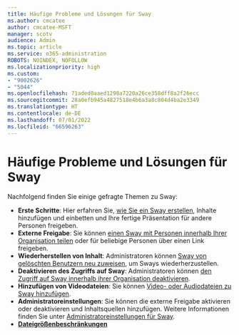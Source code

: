 ```yaml
---
title: Häufige Probleme und Lösungen für Sway
ms.author: cmcatee
author: cmcatee-MSFT
manager: scotv
audience: Admin
ms.topic: article
ms.service: o365-administration
ROBOTS: NOINDEX, NOFOLLOW
ms.localizationpriority: high
ms.custom:
- "9002626"
- "5044"
ms.openlocfilehash: 71aded0aaed1298a7220a26ce358dff8a2f26ecc
ms.sourcegitcommit: 28a0efb945a4827518e4b6a3a8c804d4ba2e3349
ms.translationtype: HT
ms.contentlocale: de-DE
ms.lasthandoff: 07/01/2022
ms.locfileid: "66596263"
---
```

# <a name="sway-common-issues-and-solutions"></a>Häufige Probleme und Lösungen für Sway

Nachfolgend finden Sie einige gefragte Themen zu Sway:

- **Erste Schritte**: Hier erfahren Sie, [wie Sie ein Sway erstellen](https://support.microsoft.com/office/getting-started-with-sway-2076c468-63f4-4a89-ae5f-424796714a8a), Inhalte hinzufügen und einbetten und Ihre fertige Präsentation für andere Personen freigeben.
- **Externe Freigabe**: Sie können [einen Sway mit Personen innerhalb Ihrer Organisation teilen](https://support.microsoft.com/office/share-your-sway-1cf853b8-ef7e-46b0-b704-003e58d28998?ui=en-us&rs=en-us&ad=us) oder für beliebige Personen über einen Link freigeben.
- **Wiederherstellen von Inhalt**: Administratoren können [ Sway von gelöschten Benutzern neu zuweisen](https://support.microsoft.com/office/getting-started-with-sway-2076c468-63f4-4a89-ae5f-424796714a8a), um Sways wiederherzustellen.
- **Deaktivieren des Zugriffs auf Sway**: Administratoren können [den Zugriff auf Sway innerhalb ihrer Organisation deaktivieren](https://docs.microsoft.com/office365/enterprise/powershell/disable-access-to-sway-with-office-365-powershell).
- **Hinzufügen von Videodateien**: Sie können [Video- oder Audiodateien zu Sway hinzufügen](https://support.microsoft.com/office/add-video-and-audio-files-into-sway-d2f14842-e103-49c0-9da2-0fbcfcad381f).
- **Administratoreinstellungen**: Sie können die externe Freigabe aktivieren oder deaktivieren und Inhaltsquellen hinzufügen. Weitere Informationen finden Sie unter [Administratoreinstellungen für Sway](https://support.microsoft.com/office/administrator-settings-for-sway-d298e79b-b6ab-44c6-9239-aa312f5784d4).
- **[Dateigrößenbeschränkungen](https://support.microsoft.com/office/file-size-limits-in-sway-4db21bc6-b42b-499f-9272-66e089db109f)**
